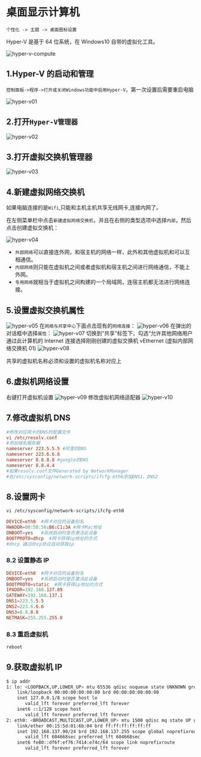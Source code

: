 # 桌面显示计算机

`个性化 -> 主题 -> 桌面图标设置`

Hyper-V 是基于 64 位系统，在 Windows10 自带的虚拟化工具。

![hyper-v-compute](./img/hyper-v/hyper-v-compute.png)

## 1.Hyper-V 的启动和管理

`控制面板->程序->打开或关闭Windows功能中启用Hyper-V`，第一次设置后需要重启电脑

![hyper-v01](./img/hyper-v/hyper-v01.png)

## 2.打开`Hyper-V管理器`

![hyper-v02](./img/hyper-v/hyper-v02.png)

## 3.打开虚拟交换机管理器

![hyper-v03](./img/hyper-v/hyper-v03.png)

## 4.新建虚拟网络交换机

如果电脑连接的是`Wifi`,只能和主机主机共享无线网卡,连接内网了。

在左侧菜单栏中点击`新建虚拟网络交换机`，并且在右侧的类型选项中选择`内部`，然后点击创建虚拟交换机：

![hyper-v04](./img/hyper-v/hyper-v04.png)

- `外部网络`可以直接连外网，和宿主机的网络一样，此外和其他虚拟机和可以互相通信。
- `内部网络`则只能在虚拟机之间或者虚拟机和宿主机之间进行网络通信，不能上外网。
- `专用网络`就相当于虚拟机之间构建的一个局域网，连宿主机都无法进行网络连接。

## 5.设置虚拟交换机属性

![hyper-v05](./img/hyper-v/hyper-v05.png)
在`网络与共享中心`下面点击现有的`网络连接`：
![hyper-v06](./img/hyper-v/hyper-v06.png)
在弹出的对话框中选择`属性`：
![hyper-v07](./img/hyper-v/hyper-v07.png)
切换到“共享”标签下，勾选“允许其他网络用户通过此计算机的 Internet 连接选择刚刚创建的虚拟交换机 vEthernet (虚拟内部网络交换机 01)
![hyper-v08](./img/hyper-v/hyper-v08.png)

共享的虚拟机名称必须和设置的虚拟机名称对应上

## 6.虚拟机网络设置

右键打开虚拟机设置
![hyper-v09](./img/hyper-v/hyper-v09.png)
修改虚拟机网络适配器
![hyper-v10](./img/hyper-v/hyper-v10.png)

## 7.修改虚拟机 DNS

```conf
#修改对应网卡的DNS的配置文件
vi /etc/resolv.conf
#添加域名服务器
nameserver 223.5.5.5 #阿里的DNS
nameserver 223.6.6.6
nameserver 8.8.8.8 #google的DNS
nameserver 8.8.4.4
#如果resolv.conf文件Generated by NetworkManager
#在/etc/sysconfig/network-scripts/ifcfg-eth0添加DNS1、DNS2
```

## 8.设置网卡

```bash
vi /etc/sysconfig/network-scripts/ifcfg-eth0
```

```conf
DEVICE=eth0  #网卡对应的设备别名
HWADDR=00:50:56:B6:C1:3A #网卡Mac地址
ONBOOT=yes   #系统启动时是否激活此设备
BOOTPROTO=dhcp  #网卡获得ip地址的方式
#dhcp 通过dhcp协议自动获取ip
```

### 8.2 设置静态 IP

```conf
DEVICE=eth0  #网卡对应的设备别名
ONBOOT=yes   #系统启动时是否激活此设备
BOOTPROTO=static  #网卡获得ip地址的方式
IPADDR=192.168.137.89
GATEWAY=192.168.137.1
DNS1=223.5.5.5
DNS2=223.6.6.6
DNS3=8.8.8.8
NETMASK=255.255.255.0
```

### 8.3 重启虚拟机

```bash
reboot
```

## 9.获取虚拟机 IP

```bash
$ ip addr
1: lo: <LOOPBACK,UP,LOWER_UP> mtu 65536 qdisc noqueue state UNKNOWN group defaul                                                                              t qlen 1000
    link/loopback 00:00:00:00:00:00 brd 00:00:00:00:00:00
    inet 127.0.0.1/8 scope host lo
       valid_lft forever preferred_lft forever
    inet6 ::1/128 scope host
       valid_lft forever preferred_lft forever
2: eth0: <BROADCAST,MULTICAST,UP,LOWER_UP> mtu 1500 qdisc mq state UP group defa                                                                              ult qlen 1000
    link/ether 00:15:5d:01:6b:04 brd ff:ff:ff:ff:ff:ff
    inet 192.168.137.90/24 brd 192.168.137.255 scope global noprefixroute dynami                                                                              c eth0
       valid_lft 604668sec preferred_lft 604668sec
    inet6 fe80::df6f:ef76:7414:e74c/64 scope link noprefixroute
       valid_lft forever preferred_lft forever
```
